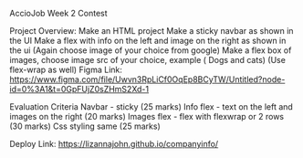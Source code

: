 AccioJob Week 2 Contest

Project Overview:
Make an HTML project
Make a sticky navbar as shown in the UI
Make a flex with info on the left and image on the right as shown in the ui (Again choose image of your choice from google)
Make a flex box of images, choose image src of your choice, example ( Dogs and cats) (Use flex-wrap as well)
Figma Link: https://www.figma.com/file/Uwvn3RpLiCf0OqEp8BCyTW/Untitled?node-id=0%3A1&t=0GpFUjZ0sZHmS2Xd-1

Evaluation Criteria
Navbar - sticky (25 marks)
Info flex - text on the left and images on the right (20 marks)
Images flex - flex with flexwrap or 2 rows (30 marks)
Css styling same (25 marks)

Deploy Link:
https://lizannajohn.github.io/companyinfo/
